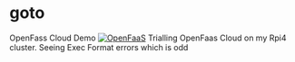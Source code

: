 # goto
OpenFass Cloud Demo
[![OpenFaaS](https://img.shields.io/badge/openfaas-cloud-blue.svg)](https://www.openfaas.com)
Trialling OpenFaas Cloud on my Rpi4 cluster. Seeing Exec Format errors which is odd
